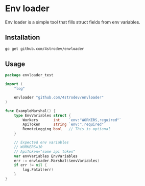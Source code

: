 # Env loader
Env loader is a simple tool that fills struct fields from env variables.

## Installation
```sh
go get github.com/4strodev/envloader
```

## Usage
```go
package envloader_test

import (
	"log"

	envloader "github.com/4strodev/envloader"
)

func ExampleMarshal() {
	type EnvVariables struct {
		Workers       int    `env:"WORKERS,required"`
		ApiToken      string `env:",required"`
		RemoteLogging bool   // This is optional
	}

	// Expected env variables
	// WORKERS=10
	// ApiToken="some api token"
	var envVariables EnvVariables
	err := envloader.Marshal(&envVariables)
	if err != nil {
		log.Fatal(err)
	}
}
```
